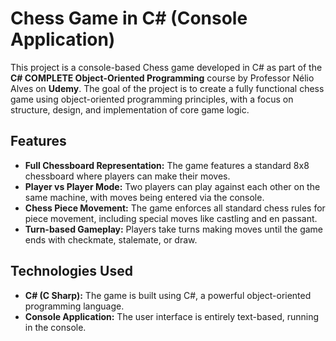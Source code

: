 # Chess Game in C# (Console Application)

This project is a console-based Chess game developed in C# as part of the **C# COMPLETE Object-Oriented Programming** course by Professor Nélio Alves on **Udemy**. The goal of the project is to create a fully functional chess game using object-oriented programming principles, with a focus on structure, design, and implementation of core game logic.

## Features

- **Full Chessboard Representation:** The game features a standard 8x8 chessboard where players can make their moves.
- **Player vs Player Mode:** Two players can play against each other on the same machine, with moves being entered via the console.
- **Chess Piece Movement:** The game enforces all standard chess rules for piece movement, including special moves like castling and en passant.
- **Turn-based Gameplay:** Players take turns making moves until the game ends with checkmate, stalemate, or draw.

## Technologies Used

- **C# (C Sharp):** The game is built using C#, a powerful object-oriented programming language.
- **Console Application:** The user interface is entirely text-based, running in the console.
